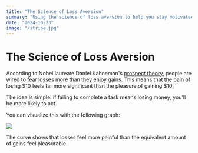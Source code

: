 ```yaml
---
title: "The Science of Loss Aversion"
summary: "Using the science of loss aversion to help you stay motivated."
date: "2024-10-23"
image: "/stripe.jpg"
---
```


# The Science of Loss Aversion

According to Nobel laureate Daniel Kahneman's <a href="https://slooowdown.wordpress.com/2015/11/21/thinking-fast-and-slow-by-daniel-kahneman/" target="_blank">prospect theory</a>, people are wired to fear losses more than they enjoy gains. This means that the pain of losing $10 feels far more significant than the pleasure of gaining $10.

The idea is simple: if failing to complete a task means losing money, you’ll be more likely to act.

You can visualize this with the following graph:

<img src="/blog/loss_aversion.png" class="max-w-sm">

The curve shows that losses feel more painful than the equivalent amount of gains feel pleasurable.
